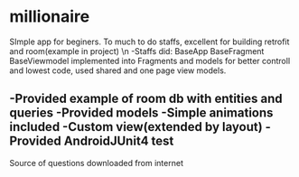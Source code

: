# millionaire
SImple app for beginers. To much to do staffs, excellent for building retrofit and room(example in project) \n
-Staffs did:
  BaseApp
  BaseFragment
  BaseViewmodel
    implemented into Fragments and models for better controll and lowest code, used shared and one page view models.
    
-Provided example of room db with entities and queries
-Provided models
-Simple animations included
-Custom view(extended by layout)
-Provided AndroidJUnit4 test
-

Source of questions downloaded from internet

